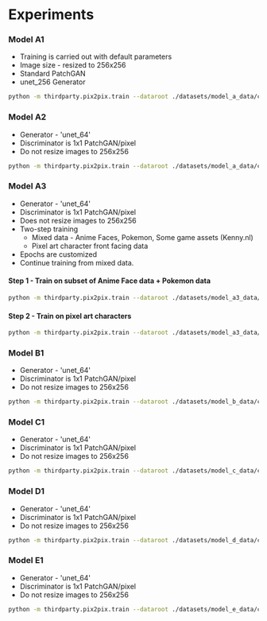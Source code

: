 # Experiments

### Model A1

* Training is carried out with default parameters
* Image size - resized to 256x256
* Standard PatchGAN
* unet_256 Generator

```bash
python -m thirdparty.pix2pix.train --dataroot ./datasets/model_a_data/combined --name pixel_A1 --model pix2pix --direction BtoA
```

### Model A2

* Generator - 'unet_64' 
* Discriminator is 1x1 PatchGAN/pixel 
* Do not resize images to 256x256

```bash
python -m thirdparty.pix2pix.train --dataroot ./datasets/model_a_data/combined --name pixel_A2 --model pix2pix --direction BtoA --netG unet_64 --netD pixel --load_size 64 --crop_size 64 --display_winsize 64
```

### Model A3

* Generator - 'unet_64' 
* Discriminator is 1x1 PatchGAN/pixel 
* Does not resize images to 256x256
* Two-step training
  * Mixed data - Anime Faces, Pokemon, Some game assets (Kenny.nl)
  * Pixel art character front facing data
* Epochs are customized
* Continue training from mixed data.

#### Step 1 - Train on subset of Anime Face data + Pokemon data

```bash
python -m thirdparty.pix2pix.train --dataroot ./datasets/model_a3_data/tl_combined --name pixel_A3 --model pix2pix --direction AtoB --netG unet_64 --netD pixel --load_size 64 --crop_size 64 --display_winsize 64 --n_epochs 40 --n_epochs_decay 40
```

#### Step 2 - Train on pixel art characters

```bash
python -m thirdparty.pix2pix.train --dataroot ./datasets/model_a3_data/pix2pix_combined --name pixel_A3 --model pix2pix --direction AtoB --netG unet_64 --netD pixel --load_size 64 --crop_size 64 --display_winsize 64 --continue_train --epoch_count 41 --n_epochs 60 --n_epochs_decay 60
```

### Model B1

* Generator - 'unet_64' 
* Discriminator is 1x1 PatchGAN/pixel 
* Do not resize images to 256x256

```bash
python -m thirdparty.pix2pix.train --dataroot ./datasets/model_b_data/combined --name pixel_B1 --model pix2pix --direction AtoB --netG unet_64 --netD pixel --load_size 64 --crop_size 64 --display_winsize 64 --no_flip
```

### Model C1

* Generator - 'unet_64' 
* Discriminator is 1x1 PatchGAN/pixel 
* Do not resize images to 256x256

```bash
python -m thirdparty.pix2pix.train --dataroot ./datasets/model_c_data/combined --name pixel_C1 --model pix2pix --direction AtoB --netG unet_64 --netD pixel --load_size 64 --crop_size 64 --display_winsize 64 --no_flip
```

### Model D1
* Generator - 'unet_64' 
* Discriminator is 1x1 PatchGAN/pixel 
* Do not resize images to 256x256

```bash
python -m thirdparty.pix2pix.train --dataroot ./datasets/model_d_data/combined --name pixel_D1 --model pix2pix --direction AtoB --netG unet_64 --netD pixel --load_size 64 --crop_size 64 --display_winsize 64 --no_flip
```

### Model E1

* Generator - 'unet_64' 
* Discriminator is 1x1 PatchGAN/pixel 
* Do not resize images to 256x256

```bash
python -m thirdparty.pix2pix.train --dataroot ./datasets/model_e_data/combined --name sprite_E1 --model pix2pix --direction AtoB --netG unet_64 --netD pixel --load_size 64 --crop_size 64 --display_winsize 64 --no_flip
```